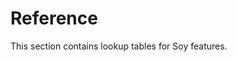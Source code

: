 # Reference

This section contains lookup tables for Soy features.

<!--#include file="sitemap.md"-->
